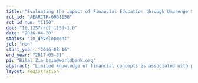 ```yaml
---
title: "Evaluating the impact of Financial Education through Umurenge Savings and Credit Cooperatives (Umurenge SACCOs) in Rwanda: Randomized Field Experiment"
rct_id: "AEARCTR-0001150"
rct_id_num: "1150"
doi: "10.1257/rct.1150-1.0"
date: "2016-04-20"
status: "in_development"
jel: "nan"
start_year: "2016-08-16"
end_year: "2017-05-31"
pi: "Bilal Zia bzia@worldbank.org"
abstract: "Limited knowledge of financial concepts is associated with poor financial behavior such as low rate of formal savings and poor usage of bank accounts. Well-designed financial education programs have the potential to improve financial knowledge and behavior, leading to improvements in well being. In partnership with the World Bank and the Government of Rwanda, IPA is evaluating the impact of financial education, delivered through SACCOs, on clients’ financial knowledge, skills, attitudes, behavior, and overall welfare. The study design will measure direct effects of financial education as well as test variations in delivery channels. "
layout: registration
---
```


